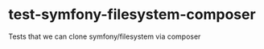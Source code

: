 test-symfony-filesystem-composer
================================

Tests that we can clone symfony/filesystem via composer 

